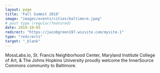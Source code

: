 ```yaml
---
layout: page
title: 'Fall Summit 2019'
image: "images/events/cities/baltimore.jpeg"
# post type (regular/featured)
date: 2019-10-03
redirect: "https://jacobgreen197.wixsite.com/mysite-1"
type: "redirects"
target: "_blank"
---
```


MossLabs.io, St. Francis Neighborhood Center, Maryland Institute College of Art, & The Johns Hopkins University proudly welcome the InnerSource Commons community to Baltimore.
